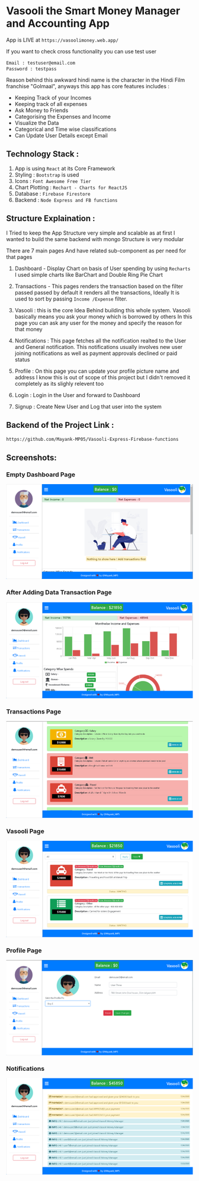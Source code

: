 # Vasooli the Smart Money Manager and Accounting App

App is LIVE at `https://vasoolimoney.web.app/`

If you want to check cross functionality you can use test user

```
Email : testuser@email.com
Password : testpass
```

Reason behind this awkward hindi name is the character in the Hindi Film franchise "Golmaal", anyways this app has core features includes :

- Keeping Track of your Incomes
- Keeping track of all expenses
- Ask Money to Friends
- Categorising the Expenses and Income
- Visualize the Data
- Categorical and Time wise classifications
- Can Update User Details except Email

## Technology Stack :

1. App is using `React` at its Core Framework
2. Styling : `Bootstrap` is used
3. Icons : `Font Awesome Free Tier`
4. Chart Plotting : `Rechart - Charts for ReactJS`
5. Database : `Firebase Firestore`
6. Backend : `Node Express and FB functions`

## Structure Explaination :

I Tried to keep the App Structure very simple and scalable as at first I wanted to build the same backend with mongo Structure is very modular

There are 7 main pages
And have related sub-component as per need for that pages

1. Dashboard - Display Chart on basis of User spending by using `Recharts` I used simple charts like BarChart and Double Ring Pie Chart

2. Transactions - This pages renders the transaction based on the filter passed passed by default it renders all the transactions, Ideally It is used to sort by passing `Income /Expense` filter.

3. Vasooli : this is the core Idea Behind building this whole system. Vasooli basically means you ask your money which is borrowed by others In this page you can ask any user for the money and specify the reason for that money

4. Notifications : This page fetches all the notification realted to the User and General notification. This notifications usually involves new user joining notifications as well as payment approvals declined or paid status

5. Profile : On this page you can update your profile picture name and address I know this is out of scope of this project but I didn't removed it completely as its slighly relevent too

6. Login : Login in the User and forward to Dashboard

7. Signup : Create New User and Log that user into the system

## Backend of the Project Link :

```
https://github.com/Mayank-MP05/Vasooli-Express-Firebase-functions
```

## Screenshots:

### Empty Dashboard Page
![](https://github.com/Mayank-MP05/Vasooli-Money-Manager-and-Accounting-Solution-React-Firebase/blob/master/ss/empty-dashboard.PNG?raw=true)
### After Adding Data Transaction Page
![](https://github.com/Mayank-MP05/Vasooli-Money-Manager-and-Accounting-Solution-React-Firebase/blob/master/ss/dashboard.PNG?raw=true)

### Transactions Page 
![](https://github.com/Mayank-MP05/Vasooli-Money-Manager-and-Accounting-Solution-React-Firebase/blob/master/ss/transactions.PNG?raw=true)

### Vasooli Page
![](https://github.com/Mayank-MP05/Vasooli-Money-Manager-and-Accounting-Solution-React-Firebase/blob/master/ss/Vasooli.png?raw=true)

### Profile Page 
![](https://github.com/Mayank-MP05/Vasooli-Money-Manager-and-Accounting-Solution-React-Firebase/blob/master/ss/profile.PNG?raw=true)

### Notifications

![](https://github.com/Mayank-MP05/Vasooli-Money-Manager-and-Accounting-Solution-React-Firebase/blob/master/ss/Notifications.PNG?raw=true)

